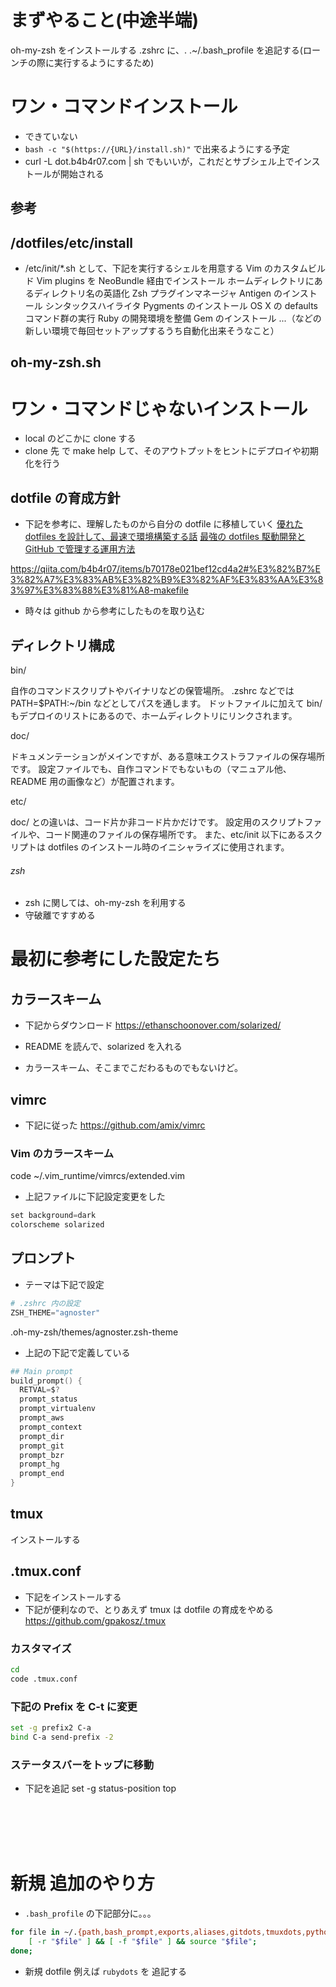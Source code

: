 # まずやること(中途半端)

oh-my-zsh をインストールする
.zshrc に、. .~/.bash_profile を追記する(ローンチの際に実行するようにするため)

# ワン・コマンドインストール

- できていない
- `bash -c "$(https://{URL}/install.sh)"` で出来るようにする予定
- curl -L dot.b4b4r07.com | sh でもいいが，これだとサブシェル上でインストールが開始される

## 参考

## /dotfiles/etc/install

- /etc/init/\*.sh として、下記を実行するシェルを用意する
  Vim のカスタムビルド
  Vim plugins を NeoBundle 経由でインストール
  ホームディレクトリにあるディレクトリ名の英語化
  Zsh プラグインマネージャ Antigen のインストール
  シンタックスハイライタ Pygments のインストール
  OS X の defaults コマンド群の実行
  Ruby の開発環境を整備
  Gem のインストール
  ...（などの新しい環境で毎回セットアップするうち自動化出来そうなこと）

## oh-my-zsh.sh

# ワン・コマンドじゃないインストール

- local のどこかに clone する
- clone 先 で make help して、そのアウトプットをヒントにデプロイや初期化を行う

## dotfile の育成方針

- 下記を参考に、理解したものから自分の dotfile に移植していく
  [優れた dotfiles を設計して、最速で環境構築する話](https://qiita.com/b4b4r07/items/24872cdcbec964ce2178)
  [最強の dotfiles 駆動開発と GitHub で管理する運用方法](https://qiita.com/b4b4r07/items/b70178e021bef12cd4a2#%E3%82%B7%E3%82%A7%E3%83%AB%E3%82%B9%E3%82%AF%E3%83%AA%E3%83%97%E3%83%88%E3%81%A8-makefile)

https://qiita.com/b4b4r07/items/b70178e021bef12cd4a2#%E3%82%B7%E3%82%A7%E3%83%AB%E3%82%B9%E3%82%AF%E3%83%AA%E3%83%97%E3%83%88%E3%81%A8-makefile

- 時々は github から参考にしたものを取り込む

## ディレクトリ構成

bin/

自作のコマンドスクリプトやバイナリなどの保管場所。
.zshrc などでは PATH=$PATH:~/bin などとしてパスを通します。
ドットファイルに加えて bin/ もデプロイのリストにあるので、ホームディレクトリにリンクされます。

doc/

ドキュメンテーションがメインですが、ある意味エクストラファイルの保存場所です。
設定ファイルでも、自作コマンドでもないもの（マニュアル他、README 用の画像など）が配置されます。

etc/

doc/ との違いは、コード片か非コード片かだけです。
設定用のスクリプトファイルや、コード関連のファイルの保存場所です。
また、etc/init 以下にあるスクリプトは dotfiles のインストール時のイニシャライズに使用されます。

###### zsh

- zsh に関しては、oh-my-zsh を利用する
- 守破離ですすめる

# 最初に参考にした設定たち

## カラースキーム

- 下記からダウンロード
  https://ethanschoonover.com/solarized/

- README を読んで、solarized を入れる
- カラースキーム、そこまでこだわるものでもないけど。

## vimrc

- 下記に従った
  https://github.com/amix/vimrc

### Vim のカラースキーム

code ~/.vim_runtime/vimrcs/extended.vim

- 上記ファイルに下記設定変更をした

```s
set background=dark
colorscheme solarized
```

## プロンプト

- テーマは下記で設定

```s
# .zshrc 内の設定
ZSH_THEME="agnoster"
```

.oh-my-zsh/themes/agnoster.zsh-theme

- 上記の下記で定義している

```s
## Main prompt
build_prompt() {
  RETVAL=$?
  prompt_status
  prompt_virtualenv
  prompt_aws
  prompt_context
  prompt_dir
  prompt_git
  prompt_bzr
  prompt_hg
  prompt_end
}
```

## tmux

インストールする

## .tmux.conf

- 下記をインストールする
- 下記が便利なので、とりあえず tmux は dotfile の育成をやめる
  https://github.com/gpakosz/.tmux

### カスタマイズ

```bash
cd
code .tmux.conf
```

### 下記の Prefix を C-t に変更

```bash
set -g prefix2 C-a
bind C-a send-prefix -2
```

### ステータスバーをトップに移動

- 下記を追記
  set -g status-position top

</br>
</br>
</br>
</br>

# 新規 追加のやり方

- `.bash_profile` の下記部分に。。。

```sh
for file in ~/.{path,bash_prompt,exports,aliases,gitdots,tmuxdots,pythondots,javadots,javascriptdots,golangdots,nodejsdots,awsdots,gcpdots,terraformdots,dockerdots,k8sdots,dbdots,secretdots,functions,extra,inmyheaddots}; do
	[ -r "$file" ] && [ -f "$file" ] && source "$file";
done;
```

- 新規 dotfile 例えば `rubydots` を 追記する
